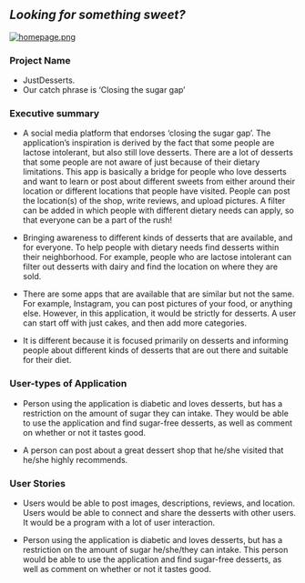 ## _Looking for something sweet?_
[![homepage.png](https://s18.postimg.org/m4iz4v57t/homepage.png)](https://postimg.org/image/q0wb0uq79/)

### Project Name
- JustDesserts.
- Our catch phrase is ‘Closing the sugar gap’

### Executive summary
- A social media platform that endorses ‘closing the sugar gap’. The application’s inspiration is derived by the fact that some people are lactose intolerant, but also still love desserts. There are a lot of desserts that some people are not aware of just because of their dietary limitations. This app is basically a bridge for people who love desserts and want to learn or post about different sweets from either around their location or different locations that people have visited. People can post the location(s) of the shop, write reviews, and upload pictures. A filter can be added in which people with different dietary needs can apply, so that everyone can be a part of the rush!
 
- Bringing awareness to different kinds of desserts that are available, and for everyone. 
To help people with dietary needs find desserts within their neighborhood.  For example, people who are lactose intolerant can filter out desserts with dairy and find the location on where they are sold.

- There are some apps that are available that are similar but not the same. For example, Instagram, you can post pictures of your food, or anything else. However, in this application, it would be strictly for desserts. A user can start off with just cakes, and then add more categories.

- It is different because it is focused primarily on desserts and informing people about different kinds of desserts that are out there and suitable for their diet.

### User-types of Application
- Person using the application is diabetic and loves desserts, but has a restriction on the amount of sugar they can intake. They would be able to use the application and find sugar-free desserts, as well as comment on whether or not it tastes good. 

- A person can post about a great dessert shop that he/she visited that he/she highly recommends.

### User Stories
- Users would be able to post images, descriptions, reviews, and location. 
Users would be able to connect and share the desserts with other users. It would be a program with a lot of user interaction.

- Person using the application is diabetic and loves desserts, but has a restriction on the amount of sugar he/she/they can intake. This person would be able to use the application and find sugar-free desserts, as well as comment on whether or not it tastes good.







